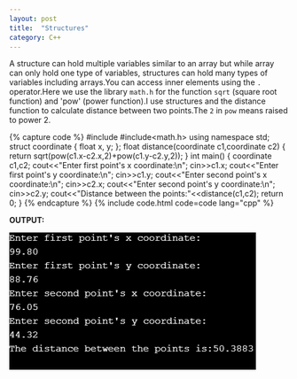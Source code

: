 ```yaml
---
layout: post
title:  "Structures"
category: C++
---
```


A structure can hold multiple variables similar to an array but while array can only hold one type of variables, structures can hold many types of variables including arrays.You can access inner elements using the `.` operator.Here we use the library `math.h` for the function `sqrt` (square root function) and 'pow' (power function).I use structures and the distance function to calculate distance between two points.The `2` in `pow` means raised to power 2.

{% capture code %}
#include<iostream>
#include<math.h>
using namespace std;
struct coordinate
{
    float x, y;
};
float distance(coordinate c1,coordinate c2)
{
    return sqrt(pow(c1.x-c2.x,2)+pow(c1.y-c2.y,2));
}
int main()
{
    coordinate c1,c2;
    cout<<"Enter first point's x coordinate:\n";
    cin>>c1.x;
    cout<<"Enter first point's y coordinate:\n";
    cin>>c1.y;
    cout<<"Enter second point's x coordinate:\n";
    cin>>c2.x;
    cout<<"Enter second point's y coordinate:\n";
    cin>>c2.y;
    cout<<"Distance between the points:"<<distance(c1,c2);
    return 0;
}
{% endcapture %}
{% include code.html code=code lang="cpp" %}

**OUTPUT:**

![output](/assets/Structures.png)
